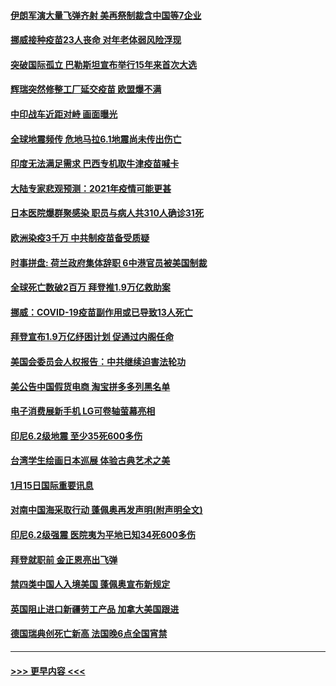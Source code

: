 #### [伊朗军演大量飞弹齐射 美再祭制裁含中国等7企业](../pages/prog202/a103033482.md?t=01162251) 
#### [挪威接种疫苗23人丧命 对年老体弱风险浮现](../pages/prog202/a103033461.md?t=01162251) 
#### [突破国际孤立 巴勒斯坦宣布举行15年来首次大选](../pages/prog202/a103033395.md?t=01162251) 
#### [辉瑞突然修整工厂延交疫苗 欧盟爆不满](../pages/prog202/a103033337.md?t=01162251) 
#### [中印战车近距对峙 画面曝光](../pages/prog202/a103033328.md?t=01162251) 
#### [全球地震频传 危地马拉6.1地震尚未传出伤亡](../pages/prog202/a103033260.md?t=01162251) 
#### [印度无法满足需求 巴西专机取牛津疫苗喊卡](../pages/prog202/a103033246.md?t=01162251) 
#### [大陆专家悲观预测：2021年疫情可能更甚](../pages/prog202/a103033186.md?t=01162251) 
#### [日本医院爆群聚感染 职员与病人共310人确诊31死](../pages/prog202/a103033200.md?t=01162251) 
#### [欧洲染疫3千万 中共制疫苗备受质疑](../pages/prog202/a103032868.md?t=01162251) 
#### [时事拼盘: 荷兰政府集体辞职 6中港官员被美国制裁](../pages/prog202/a103033063.md?t=01162251) 
#### [全球死亡数破2百万 拜登推1.9万亿救助案](../pages/prog202/a103033050.md?t=01162251) 
#### [挪威：COVID-19疫苗副作用或已导致13人死亡](../pages/prog202/a103032989.md?t=01162251) 
#### [拜登宣布1.9万亿纾困计划 促通过内阁任命](../pages/prog202/a103032902.md?t=01162251) 
#### [美国会委员会人权报告：中共继续迫害法轮功](../pages/prog202/a103032900.md?t=01162251) 
#### [美公告中国假货电商 淘宝拼多多列黑名单](../pages/prog202/a103032892.md?t=01162251) 
#### [电子消费展新手机 LG可卷轴萤幕亮相](../pages/prog202/a103032862.md?t=01162251) 
#### [印尼6.2级地震 至少35死600多伤](../pages/prog202/a103032858.md?t=01162251) 
#### [台湾学生绘画日本巡展 体验古典艺术之美](../pages/prog202/a103032810.md?t=01162251) 
#### [1月15日国际重要讯息](../pages/prog202/a103032706.md?t=01162251) 
#### [对南中国海采取行动 蓬佩奥再发声明(附声明全文)](../pages/prog202/a103032622.md?t=01162251) 
#### [印尼6.2级强震 医院夷为平地已知34死600多伤](../pages/prog202/a103032580.md?t=01162251) 
#### [拜登就职前 金正恩亮出飞弹](../pages/prog202/a103032472.md?t=01162251) 
#### [禁四类中国人入境美国 蓬佩奥宣布新规定](../pages/prog202/a103032438.md?t=01162251) 
#### [英国阻止进口新疆劳工产品 加拿大美国跟进](../pages/prog202/a103032303.md?t=01162251) 
#### [德国瑞典创死亡新高 法国晚6点全国宵禁](../pages/prog202/a103032350.md?t=01162251) 

----
#### [ >>> 更早内容 <<< ](../indexes/prog202-earlier.md)

